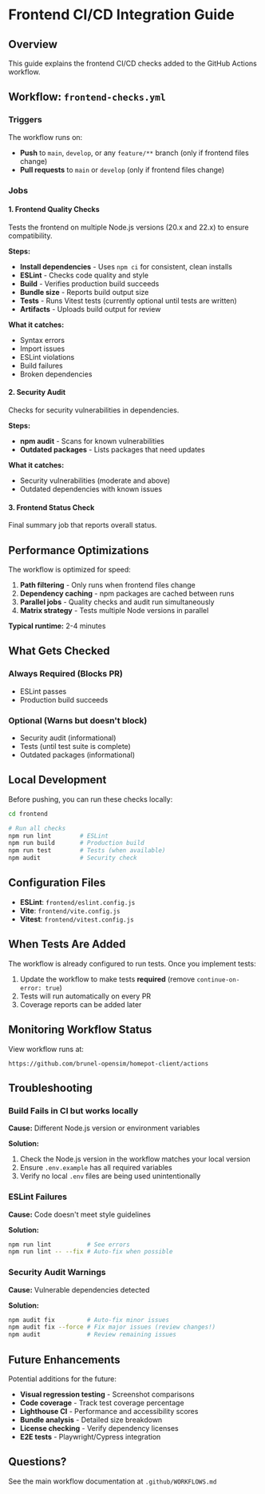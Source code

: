 # Frontend CI/CD Integration Guide

## Overview

This guide explains the frontend CI/CD checks added to the GitHub Actions workflow.

## Workflow: `frontend-checks.yml`

### Triggers

The workflow runs on:
- **Push** to `main`, `develop`, or any `feature/**` branch (only if frontend files change)
- **Pull requests** to `main` or `develop` (only if frontend files change)

### Jobs

#### 1. **Frontend Quality Checks**

Tests the frontend on multiple Node.js versions (20.x and 22.x) to ensure compatibility.

**Steps:**
- **Install dependencies** - Uses `npm ci` for consistent, clean installs
- **ESLint** - Checks code quality and style
- **Build** - Verifies production build succeeds
- **Bundle size** - Reports build output size
- **Tests** - Runs Vitest tests (currently optional until tests are written)
- **Artifacts** - Uploads build output for review

**What it catches:**
- Syntax errors
- Import issues
- ESLint violations
- Build failures
- Broken dependencies

#### 2. **Security Audit**

Checks for security vulnerabilities in dependencies.

**Steps:**
- **npm audit** - Scans for known vulnerabilities
- **Outdated packages** - Lists packages that need updates

**What it catches:**
- Security vulnerabilities (moderate and above)
- Outdated dependencies with known issues

#### 3. **Frontend Status Check**

Final summary job that reports overall status.

## Performance Optimizations

The workflow is optimized for speed:

1. **Path filtering** - Only runs when frontend files change
2. **Dependency caching** - npm packages are cached between runs
3. **Parallel jobs** - Quality checks and audit run simultaneously
4. **Matrix strategy** - Tests multiple Node versions in parallel

**Typical runtime:** 2-4 minutes

## What Gets Checked

### **Always Required (Blocks PR)**
- ESLint passes
- Production build succeeds

### **Optional (Warns but doesn't block)**
- Security audit (informational)
- Tests (until test suite is complete)
- Outdated packages (informational)

## Local Development

Before pushing, you can run these checks locally:

```bash
cd frontend

# Run all checks
npm run lint        # ESLint
npm run build       # Production build
npm run test        # Tests (when available)
npm audit           # Security check
```

## Configuration Files

- **ESLint**: `frontend/eslint.config.js`
- **Vite**: `frontend/vite.config.js`
- **Vitest**: `frontend/vitest.config.js`

## When Tests Are Added

The workflow is already configured to run tests. Once you implement tests:

1. Update the workflow to make tests **required** (remove `continue-on-error: true`)
2. Tests will run automatically on every PR
3. Coverage reports can be added later

## Monitoring Workflow Status

View workflow runs at:
```
https://github.com/brunel-opensim/homepot-client/actions
```

## Troubleshooting

### Build Fails in CI but works locally

**Cause:** Different Node.js version or environment variables

**Solution:**
1. Check the Node.js version in the workflow matches your local version
2. Ensure `.env.example` has all required variables
3. Verify no local `.env` files are being used unintentionally

### ESLint Failures

**Cause:** Code doesn't meet style guidelines

**Solution:**
```bash
npm run lint          # See errors
npm run lint -- --fix # Auto-fix when possible
```

### Security Audit Warnings

**Cause:** Vulnerable dependencies detected

**Solution:**
```bash
npm audit fix         # Auto-fix minor issues
npm audit fix --force # Fix major issues (review changes!)
npm audit             # Review remaining issues
```

## Future Enhancements

Potential additions for the future:

- **Visual regression testing** - Screenshot comparisons
- **Code coverage** - Track test coverage percentage
- **Lighthouse CI** - Performance and accessibility scores
- **Bundle analysis** - Detailed size breakdown
- **License checking** - Verify dependency licenses
- **E2E tests** - Playwright/Cypress integration

## Questions?

See the main workflow documentation at `.github/WORKFLOWS.md`
